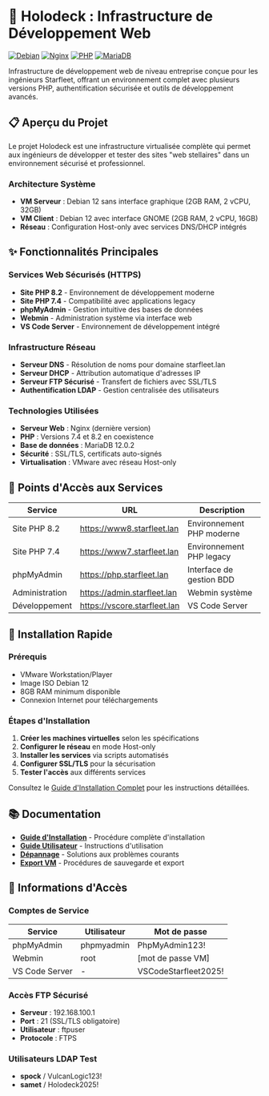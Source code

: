 # 🚀 Holodeck : Infrastructure de Développement Web

[![Debian](https://img.shields.io/badge/OS-Debian%2012-red.svg)](https://www.debian.org/)
[![Nginx](https://img.shields.io/badge/Serveur-Nginx-green.svg)](https://nginx.org/)
[![PHP](https://img.shields.io/badge/PHP-7.4%20%7C%208.2-blue.svg)](https://php.net/)
[![MariaDB](https://img.shields.io/badge/Base%20de%20donn%C3%A9es-MariaDB-orange.svg)](https://mariadb.org/)

Infrastructure de développement web de niveau entreprise conçue pour les ingénieurs Starfleet, offrant un environnement complet avec plusieurs versions PHP, authentification sécurisée et outils de développement avancés.

## 📋 Aperçu du Projet

Le projet Holodeck est une infrastructure virtualisée complète qui permet aux ingénieurs de développer et tester des sites "web stellaires" dans un environnement sécurisé et professionnel.

### Architecture Système
- **VM Serveur** : Debian 12 sans interface graphique (2GB RAM, 2 vCPU, 32GB)
- **VM Client** : Debian 12 avec interface GNOME (2GB RAM, 2 vCPU, 16GB)
- **Réseau** : Configuration Host-only avec services DNS/DHCP intégrés

## ✨ Fonctionnalités Principales

### Services Web Sécurisés (HTTPS)
- **Site PHP 8.2** - Environnement de développement moderne
- **Site PHP 7.4** - Compatibilité avec applications legacy
- **phpMyAdmin** - Gestion intuitive des bases de données
- **Webmin** - Administration système via interface web
- **VS Code Server** - Environnement de développement intégré

### Infrastructure Réseau
- **Serveur DNS** - Résolution de noms pour domaine starfleet.lan
- **Serveur DHCP** - Attribution automatique d'adresses IP
- **Serveur FTP Sécurisé** - Transfert de fichiers avec SSL/TLS
- **Authentification LDAP** - Gestion centralisée des utilisateurs

### Technologies Utilisées
- **Serveur Web** : Nginx (dernière version)
- **PHP** : Versions 7.4 et 8.2 en coexistence
- **Base de données** : MariaDB 12.0.2
- **Sécurité** : SSL/TLS, certificats auto-signés
- **Virtualisation** : VMware avec réseau Host-only

## 🔗 Points d'Accès aux Services

| Service | URL | Description |
|---------|-----|-------------|
| Site PHP 8.2 | https://www8.starfleet.lan | Environnement PHP moderne |
| Site PHP 7.4 | https://www7.starfleet.lan | Environnement PHP legacy |
| phpMyAdmin | https://php.starfleet.lan | Interface de gestion BDD |
| Administration | https://admin.starfleet.lan | Webmin système |
| Développement | https://vscore.starfleet.lan | VS Code Server |

## 🚀 Installation Rapide

### Prérequis
- VMware Workstation/Player
- Image ISO Debian 12
- 8GB RAM minimum disponible
- Connexion Internet pour téléchargements

### Étapes d'Installation
1. **Créer les machines virtuelles** selon les spécifications
2. **Configurer le réseau** en mode Host-only
3. **Installer les services** via scripts automatisés
4. **Configurer SSL/TLS** pour la sécurisation
5. **Tester l'accès** aux différents services

Consultez le [Guide d'Installation Complet](docs/guide-installation.md) pour les instructions détaillées.

## 📚 Documentation

- **[Guide d'Installation](docs/guide-installation.md)** - Procédure complète d'installation
- **[Guide Utilisateur](docs/guide-utilisateur.md)** - Instructions d'utilisation
- **[Dépannage](docs/depannage.md)** - Solutions aux problèmes courants
- **[Export VM](docs/export-vm.md)** - Procédures de sauvegarde et export

## 🔐 Informations d'Accès

### Comptes de Service
| Service | Utilisateur | Mot de passe |
|---------|-------------|--------------|
| phpMyAdmin | phpmyadmin | PhpMyAdmin123! |
| Webmin | root | [mot de passe VM] |
| VS Code Server | - | VSCodeStarfleet2025! |

### Accès FTP Sécurisé
- **Serveur** : 192.168.100.1
- **Port** : 21 (SSL/TLS obligatoire)
- **Utilisateur** : ftpuser
- **Protocole** : FTPS

### Utilisateurs LDAP Test
- **spock** / VulcanLogic123!
- **samet** / Holodeck2025!

```bash
